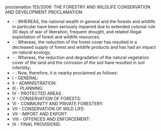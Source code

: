 proclamation 155&#x2F;2006: THE FORESTRY AND WILDLIFE CONSERVATION AND DEVELOPMENT PROCLAMATION

<ul>
			<li> - : WHEREAS, the national wealth in general and the forests and wildlife in particular have been seriously impaired due to extended colonial rule 30 days of war of liberation, frequent drought, and related illegal exploitation of forest and wildlife resources;<ul>
			</ul></li>			<li> - : Whereas, the reduction of the forest cover has resulted in a decreased supply of forest and wildlife products and has had an impact on natural ecology;<ul>
			</ul></li>			<li> - : Whereas, the reduction and degradation of the natural vegetation cover of the land and the corrosion of the soil have resulted in soil infertility;<ul>
			</ul></li>			<li> - : Now, therefore, it is nearby proclaimed as follows:<ul>
			</ul></li>			<li>I - GENERAL: <ul>
			</ul></li>			<li>II - ADMINISTRATION: <ul>
			</ul></li>			<li>III - PLANNING: <ul>
			</ul></li>			<li>IV - PROTECTED AREAS : <ul>
			</ul></li>			<li>V - CONSERVATION OF FORESTS: <ul>
			</ul></li>			<li>VI - COMMUNITY AND PRIVATE FORESTERY: <ul>
			</ul></li>			<li>VII - CONSERVATION OF WILD LIFE: <ul>
			</ul></li>			<li>VII - IMPORT AND EXPORT: <ul>
			</ul></li>			<li>VIII - OFFENCES AND ENFORCEMENT: <ul>
			</ul></li>			<li>IX - FINAL PROVISIONS: <ul>
			</ul></li></ul>